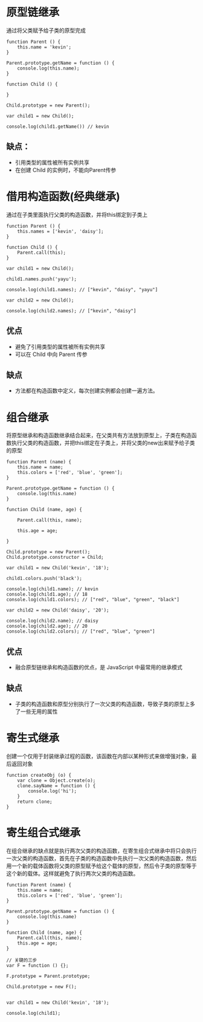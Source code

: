 # 原型链继承
通过将父类赋予给子类的原型完成

```
function Parent () {
    this.name = 'kevin';
}

Parent.prototype.getName = function () {
    console.log(this.name);
}

function Child () {

}

Child.prototype = new Parent();

var child1 = new Child();

console.log(child1.getName()) // kevin
```
## 缺点：
- 引用类型的属性被所有实例共享
- 在创建 Child 的实例时，不能向Parent传参
# 借用构造函数(经典继承)
通过在子类里面执行父类的构造函数，并将this绑定到子类上

```
function Parent () {
    this.names = ['kevin', 'daisy'];
}

function Child () {
    Parent.call(this);
}

var child1 = new Child();

child1.names.push('yayu');

console.log(child1.names); // ["kevin", "daisy", "yayu"]

var child2 = new Child();

console.log(child2.names); // ["kevin", "daisy"]
```
## 优点
- 避免了引用类型的属性被所有实例共享
- 可以在 Child 中向 Parent 传参
## 缺点
- 方法都在构造函数中定义，每次创建实例都会创建一遍方法。

# 组合继承
将原型继承和构造函数继承结合起来，在父类共有方法放到原型上，子类在构造函数执行父类的构造函数，并把this绑定在子类上，并将父类的new出来赋予给子类的原型

```
function Parent (name) {
    this.name = name;
    this.colors = ['red', 'blue', 'green'];
}

Parent.prototype.getName = function () {
    console.log(this.name)
}

function Child (name, age) {

    Parent.call(this, name);
    
    this.age = age;

}

Child.prototype = new Parent();
Child.prototype.constructor = Child;

var child1 = new Child('kevin', '18');

child1.colors.push('black');

console.log(child1.name); // kevin
console.log(child1.age); // 18
console.log(child1.colors); // ["red", "blue", "green", "black"]

var child2 = new Child('daisy', '20');

console.log(child2.name); // daisy
console.log(child2.age); // 20
console.log(child2.colors); // ["red", "blue", "green"]
```
## 优点
- 融合原型链继承和构造函数的优点，是 JavaScript 中最常用的继承模式
## 缺点
- 子类的构造函数和原型分别执行了一次父类的构造函数，导致子类的原型上多了一些无用的属性
# 寄生式继承
创建一个仅用于封装继承过程的函数，该函数在内部以某种形式来做增强对象，最后返回对象

```
function createObj (o) {
    var clone = Object.create(o);
    clone.sayName = function () {
        console.log('hi');
    }
    return clone;
}
```
# 寄生组合式继承
在组合继承的缺点就是执行两次父类的构造函数，在寄生组合式继承中将只会执行一次父类的构造函数，首先在子类的构造函数中先执行一次父类的构造函数，然后用一个新的载体函数将父类的原型赋予给这个载体的原型，然后令子类的原型等于这个新的载体。这样就避免了执行两次父类的构造函数。

```
function Parent (name) {
    this.name = name;
    this.colors = ['red', 'blue', 'green'];
}

Parent.prototype.getName = function () {
    console.log(this.name)
}

function Child (name, age) {
    Parent.call(this, name);
    this.age = age;
}

// 关键的三步
var F = function () {};

F.prototype = Parent.prototype;

Child.prototype = new F();


var child1 = new Child('kevin', '18');

console.log(child1);
```



